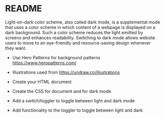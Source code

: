 # README

Light-on-dark color scheme, also called dark mode, is a supplemental mode that uses a color scheme in which content of a webpage is displayed on a dark background. Such a color scheme reduces the light emitted by screens and enhances readability. Switching to dark mode allows website users to move to an eye-friendly and resource-saving design whenever they want.

* Use Hero Patterns for background patterns https://www.heropatterns.com/
* Illustrations used from https://undraw.co/illustrations

* Create your HTML document
* Create the CSS for document and for dark mode.
* Add a switch/toggler to toggle between light and dark mode
* Add functionality to the toggler to toggle between light and dark
